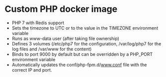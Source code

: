 # Custom PHP docker image
* PHP 7 with Redis support
* Sets the timezone to UTC or to the value in the TIMEZONE environment variable
* Runs as www-data user (after taking file ownership)
* Defines 3 volumes (/etc/php7 for the configuration, /var/log/php7 for the log files and /var/www for the content)
* Binds to port 9000 by default but can be overridden by a PHP_PORT environment variable
* Automatically updates the conf/php-fpm.d/www.conf file with the correct IP and port.